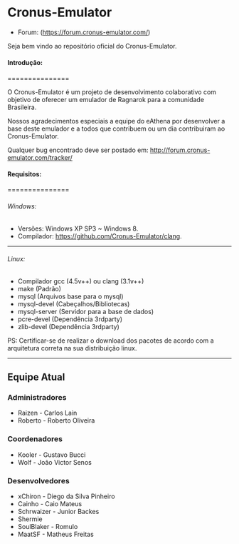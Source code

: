 ﻿Cronus-Emulator
===============

* Forum: (https://forum.cronus-emulator.com/)

Seja bem vindo ao repositório oficial do Cronus-Emulator.


#### Introdução:
===============

O Cronus-Emulator é um projeto de desenvolvimento colaborativo com objetivo de oferecer um emulador de Ragnarok para
a comunidade Brasileira.

Nossos agradecimentos especiais a equipe do eAthena por desenvolver a base deste emulador e a todos que contribuem ou um dia contribuiram ao Cronus-Emulator.

Qualquer bug encontrado deve ser postado em: http://forum.cronus-emulator.com/tracker/


#### Requisitos:
===============
 
###### Windows:
- Versões: Windows XP SP3 ~ Windows 8.
- Compilador: https://github.com/Cronus-Emulator/clang.

---------------------

###### Linux:
 - Compilador gcc (4.5v++) ou clang (3.1v++) 
 - make (Padrão)
 - mysql (Arquivos base para o mysql)
 - mysql-devel (Cabeçalhos/Bibliotecas)
 - mysql-server (Servidor para a base de dados)
 - pcre-devel (Dependência 3rdparty)
 - zlib-devel (Dependência 3rdparty)
 
PS: Certificar-se de realizar o download dos pacotes de acordo com a arquitetura correta na sua distribuição linux.


--------------
Equipe Atual
--------------

### Administradores
- Raizen	    - Carlos Lain
- Roberto	   - Roberto Oliveira

### Coordenadores
- Kooler	    - Gustavo Bucci
- Wolf		     - João Victor Senos

### Desenvolvedores
- xChiron    - Diego da Silva Pinheiro
- Cainho     - Caio Mateus
- Schrwaizer - Junior Backes 
- Shermie
- SoulBlaker - Romulo
- MaatSF     - Matheus Freitas
